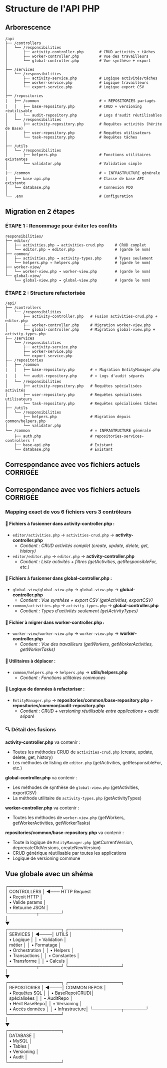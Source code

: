 # Structure de l'API PHP

## Arborescence

```
/api
├── /controllers
│   └── /responsibilities
│       ├── activity-controller.php       # CRUD activités + tâches
│       ├── worker-controller.php         # Vue des travailleurs
│       └── global-controller.php         # Vue synthèse + export
│
├── /services
│   └── /responsibilities
│       ├── activity-service.php          # Logique activités/tâches
│       ├── worker-service.php            # Logique travailleurs
│       └── export-service.php            # Logique export CSV
│
├── /repositories
│   ├── /common                           # ⭐ REPOSITORIES partagés
│   │   ├── base-repository.php           # CRUD + versioning réutilisable
│   │   └── audit-repository.php          # Logs d'audit réutilisables
│   └── /responsibilities
│       ├── activity-repository.php       # Requêtes activités (hérite de Base)
│       ├── user-repository.php           # Requêtes utilisateurs
│       └── task-repository.php           # Requêtes tâches
│
├── /utils
│   └── /responsibilities
│       ├── helpers.php                   # Fonctions utilitaires existantes
│       └── validator.php                 # Validation simple
│
├── /common                               # ⭐ INFRASTRUCTURE générale
│   ├── base-api.php                      # Classe de base API existante
│   └── database.php                      # Connexion PDO
│
└── .env                                  # Configuration
```

## Migration en 2 étapes

### **ÉTAPE 1 : Renommage pour éviter les conflits**
```
responsibilities/
├── editor/
│   ├── activities.php → activities-crud.php     # CRUD complet
│   └── editor.php → editor.php                  # (garde le nom)
├── common/
│   ├── activities.php → activity-types.php      # Types seulement
│   └── helpers.php → helpers.php                # (garde le nom)
├── worker-view/
│   └── worker-view.php → worker-view.php        # (garde le nom)
└── global-view/
    └── global-view.php → global-view.php        # (garde le nom)
```

### **ÉTAPE 2 : Structure refactorisée**  
```
/api/
├── /controllers
│   └── /responsibilities
│       ├── activity-controller.php   # Fusion activities-crud.php + editor.php
│       ├── worker-controller.php     # Migration worker-view.php
│       └── global-controller.php     # Migration global-view.php + activity-types.php
├── /services
│   └── /responsibilities
│       ├── activity-service.php           
│       ├── worker-service.php             
│       └── export-service.php             
├── /repositories
│   ├── /common
│   │   ├── base-repository.php       # ⭐ Migration EntityManager.php
│   │   └── audit-repository.php      # ⭐ Logs d'audit séparés
│   └── /responsibilities
│       ├── activity-repository.php   # Requêtes spécialisées activités
│       ├── user-repository.php       # Requêtes spécialisées utilisateurs
│       └── task-repository.php       # Requêtes spécialisées tâches
├── /utils
│   └── /responsibilities
│       ├── helpers.php               # Migration depuis common/helpers.php
│       └── validator.php                 
└── /common                           # ⭐ INFRASTRUCTURE générale
    ├── auth.php                      # repositories-services-controllers !
    ├── base-api.php                  # Existant
    └── database.php                  # Existant
```

## Correspondance avec vos fichiers actuels CORRIGÉE

## Correspondance avec vos fichiers actuels CORRIGÉE

### **Mapping exact de vos 6 fichiers vers 3 contrôleurs**

#### **📁 Fichiers à fusionner dans activity-controller.php :**
- `editor/activities.php` → `activities-crud.php` → **activity-controller.php**
  - *Contient : CRUD activités complet (create, update, delete, get, history)*
- `editor/editor.php` → `editor.php` → **activity-controller.php**  
  - *Contient : Liste activités + filtres (getActivities, getResponsibleFor, etc.)*

#### **📁 Fichiers à fusionner dans global-controller.php :**
- `global-view/global-view.php` → `global-view.php` → **global-controller.php**
  - *Contient : Vue synthèse + export CSV (getActivities, exportCSV)*
- `common/activities.php` → `activity-types.php` → **global-controller.php**
  - *Contient : Types d'activités seulement (getActivityTypes)*

#### **📁 Fichier à migrer dans worker-controller.php :**
- `worker-view/worker-view.php` → `worker-view.php` → **worker-controller.php**
  - *Contient : Vue des travailleurs (getWorkers, getWorkerActivities, getWorkerTasks)*

#### **📁 Utilitaires à déplacer :**
- `common/helpers.php` → `helpers.php` → **utils/helpers.php**
  - *Contient : Fonctions utilitaires communes*

#### **📁 Logique de données à refactoriser :**
- `EntityManager.php` → **repositories/common/base-repository.php** + **repositories/common/audit-repository.php**
  - *Contient : CRUD + versioning réutilisable entre applications + audit séparé*

### **🔍 Détail des fusions**

**activity-controller.php** va contenir :
- Toutes les méthodes CRUD de `activities-crud.php` (create, update, delete, get, history)
- Les méthodes de listing de `editor.php` (getActivities, getResponsibleFor, etc.)

**global-controller.php** va contenir :
- Les méthodes de synthèse de `global-view.php` (getActivities, exportCSV) 
- La méthode utilitaire de `activity-types.php` (getActivityTypes)

**worker-controller.php** va contenir :
- Toutes les méthodes de `worker-view.php` (getWorkers, getWorkerActivities, getWorkerTasks)

**repositories/common/base-repository.php** va contenir :
- Toute la logique de `EntityManager.php` (getCurrentVersion, deprecateOldVersions, createNewVersion)
- CRUD générique réutilisable par toutes les applications
- Logique de versioning commune

## Vue globale avec un shéma

┌─────────────────┐                                     
│   CONTROLLERS   │  ◄─── HTTP Request                  
│ • Reçoit HTTP   │                                     
│ • Valide params │                     
│ • Retourne JSON │                                     
└─────────┬───────┘                                     
          │                                             
          ▼                                             
┌─────────────────┐       ┌─────────────────┐          
│    SERVICES     │  ◄────│     UTILS       │          
│ • Logique       │       │ • Validation    │          
│   métier        │       │ • Formatage     │          
│ • Orchestration │       │ • Helpers       │          
│ • Transactions  │       │ • Constantes    │          
│ • Transforme    │       │ • Calculs       │          
└─────────┬───────┘       └─────────────────┘          
          │                                             
          ▼                                             
┌─────────────────┐       ┌─────────────────┐          
│  REPOSITORIES   │  ◄────│ COMMON REPOS    │          
│ • Requêtes SQL  │       │ • BaseRepo(CRUD)│          
│   spécialisées  │       │ • AuditRepo     │          
│ • Hérit BaseRepo│       │ • Versioning    │            
│ • Accès données │       │ • Infrastructure│
└─────────┬───────┘       └─────────────────┘          
          │                                             
          ▼                                             
┌─────────────────┐                                     
│    DATABASE     │                                     
│ • MySQL         │                                     
│ • Tables        │                                     
│ • Versioning    │                                     
│ • Audit         │                                     
└─────────────────┘